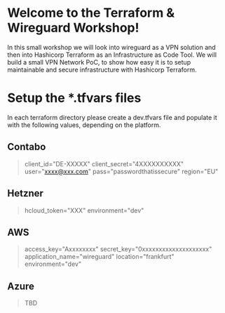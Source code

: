 # Welcome to the Terraform & Wireguard Workshop!

In this small workshop we will look into wireguard as a VPN solution and then into Hashicorp Terraform as an Infrastructure as Code Tool. We will build a small VPN Network PoC, to show how easy it is to setup maintainable and secure infrastructure with Hashicorp Terraform.


# Setup the *.tfvars files

In each terraform directory please create a dev.tfvars file and populate it with the following values, depending on the platform.

## Contabo

> client_id="DE-XXXXX"
> client_secret="4XXXXXXXXXX"
> user="xxxx@xxx.com"
> pass="passwordthatissecure"
> region="EU"

## Hetzner

> hcloud_token="XXX"
> environment="dev"

## AWS

> access_key="Axxxxxxxx"
> secret_key="0xxxxxxxxxxxxxxxxxxxx"
> application_name="wireguard"
> location="frankfurt"
> environment="dev"

## Azure

> TBD


